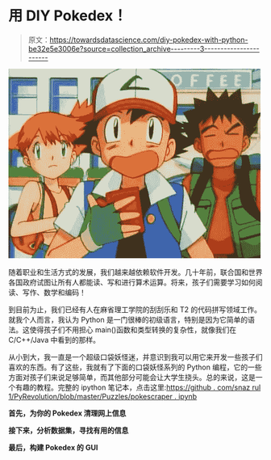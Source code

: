 # 用 DIY Pokedex！

> 原文：<https://towardsdatascience.com/diy-pokedex-with-python-be32e5e3006e?source=collection_archive---------3----------------------->

![](img/f3c27ad9d275df3ed866fd315d57537c.png)

随着职业和生活方式的发展，我们越来越依赖软件开发。几十年前，联合国和世界各国政府试图让所有人都能读、写和进行算术运算。将来，孩子们需要学习如何阅读、写作、数学和编码！

到目前为止，我们已经有人在麻省理工学院的刮刮乐和 T2 的代码拼写领域工作。就我个人而言，我认为 Python 是一门很棒的初级语言，特别是因为它简单的语法。这使得孩子们不用担心 main()函数和类型转换的复杂性，就像我们在 C/C++/Java 中看到的那样。

从小到大，我一直是一个超级口袋妖怪迷，并意识到我可以用它来开发一些孩子们喜欢的东西。有了这些，我就有了下面的口袋妖怪系列的 Python 编程，它的一些方面对孩子们来说足够简单，而其他部分可能会让大学生挠头。总的来说，这是一个有趣的教程。完整的 ipython 笔记本，点击这里:[https://github . com/snaz rul 1/PyRevolution/blob/master/Puzzles/pokescraper . ipynb](https://github.com/snazrul1/PyRevolution/blob/master/Puzzles/PokeScraper.ipynb)

**首先，为你的 Pokedex 清理网上信息**

**接下来，分析数据集，寻找有用的信息**

**最后，构建 Pokedex 的 GUI**